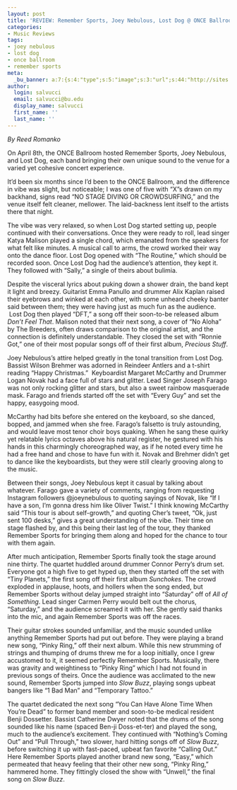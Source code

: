 ```yaml
---
layout: post
title: 'REVIEW: Remember Sports, Joey Nebulous, Lost Dog @ ONCE Ballroom 4/8'
categories:
- Music Reviews
tags:
- joey nebulous
- lost dog
- once ballroom
- remember sports
meta:
  _bu_banner: a:7:{s:4:"type";s:5:"image";s:3:"url";s:44:"http://sites.bu.edu/wtbu/files/2019/04/remember-sports-1244.jpg";s:3:"alt";s:0:"";s:7:"post_id";s:4:"4230";s:4:"html";s:0:"";s:8:"position";s:12:"contentWidth";s:7:"caption";s:0:"";}
author:
  login: salvucci
  email: salvucci@bu.edu
  display_name: salvucci
  first_name: ''
  last_name: ''
---
```

_By Reed Romanko_

On April 8th, the ONCE Ballroom hosted Remember Sports, Joey Nebulous, and Lost Dog, each band bringing their own unique sound to the venue for a varied yet cohesive concert experience.

It’d been six months since I’d been to the ONCE Ballroom, and the difference in vibe was slight, but noticeable; I was one of five with “X”s drawn on my backhand, signs read “NO STAGE DIVING OR CROWDSURFING,” and the venue itself felt cleaner, mellower. The laid-backness lent itself to the artists there that night.

The vibe was very relaxed, so when Lost Dog started setting up, people continued with their conversations. Once they were ready to roll, lead singer Katya Malison played a single chord, which emanated from the speakers for what felt like minutes. A musical call to arms, the crowd worked their way onto the dance floor. Lost Dog opened with “The Routine,” which should be recorded soon. Once Lost Dog had the audience’s attention, they kept it. They followed with “Sally,” a single of theirs about bulimia.

Despite the visceral lyrics about puking down a shower drain, the band kept it light and breezy. Guitarist Emma Panullo and drummer Alix Kaplan raised their eyebrows and winked at each other, with some unheard cheeky banter said between them; they were having just as much fun as the audience.  Lost Dog then played “DFT,” a song off their soon-to-be released album _Don’t Feel That_. Malison noted that their next song, a cover of “No Aloha” by The Breeders, often draws comparison to the original artist, and the connection is definitely understandable. They closed the set with “Ronnie Got,” one of their most popular songs off of their first album, _Precious Stuff_.

Joey Nebulous’s attire helped greatly in the tonal transition from Lost Dog. Bassist Wilson Brehmer was adorned in Reindeer Antlers and a t-shirt reading “Happy Christmas.”  Keyboardist Margaret McCarthy and Drummer Logan Novak had a face full of stars and glitter. Lead Singer Joseph Farago was not only rocking glitter and stars, but also a sweet rainbow masquerade mask. Farago and friends started off the set with “Every Guy” and set the happy, easygoing mood.

McCarthy had bits before she entered on the keyboard, so she danced, bopped, and jammed when she free. Farago’s falsetto is truly astounding, and would leave most tenor choir boys quaking. When he sang these quirky yet relatable lyrics octaves above his natural register, he gestured with his hands in this charmingly choreographed way, as if he noted every time he had a free hand and chose to have fun with it. Novak and Brehmer didn’t get to dance like the keyboardists, but they were still clearly grooving along to the music.

Between their songs, Joey Nebulous kept it casual by talking about whatever. Farago gave a variety of comments, ranging from requesting Instagram followers @joeynebulous to quoting sayings of Novak, like “If I have a son, I’m gonna dress him like Oliver Twist.” I think knowing McCarthy said “This tour is about self-growth,” and quoting Cher’s tweet, “Ok, just sent 100 desks,” gives a great understanding of the vibe. Their time on stage flashed by, and this being their last leg of the tour, they thanked Remember Sports for bringing them along and hoped for the chance to tour with them again.

After much anticipation, Remember Sports finally took the stage around nine thirty. The quartet huddled around drummer Connor Perry’s drum set. Everyone got a high five to get hyped up, then they started off the set with “Tiny Planets,” the first song off their first album _Sunchokes_. The crowd exploded in applause, hoots, and hollers when the song ended, but Remember Sports without delay jumped straight into “Saturday” off of _All of Something_. Lead singer Carmen Perry would belt out the chorus, “Saturday,” and the audience screamed it with her. She gently said thanks into the mic, and again Remember Sports was off the races.

Their guitar strokes sounded unfamiliar, and the music sounded unlike anything Remember Sports had put out before. They were playing a brand new song, “Pinky Ring,” off their next album. While this new strumming of strings and thumping of drums threw me for a loop initially, once I grew accustomed to it, it seemed perfectly Remember Sports. Musically, there was gravity and weightiness to “Pinky Ring” which I had not found in previous songs of theirs. Once the audience was acclimated to the new sound, Remember Sports jumped into _Slow Buzz_, playing songs upbeat bangers like “1 Bad Man” and “Temporary Tattoo.”

The quartet dedicated the next song “You Can Have Alone Time When You’re Dead” to former band member and soon-to-be medical resident Benji Dossetter. Bassist Catherine Dwyer noted that the drums of the song sounded like his name (spaced Ben-ji Doss-et-ter) and played the song, much to the audience’s excitement. They continued with “Nothing’s Coming Out” and “Pull Through,” two slower, hard hitting songs off of _Slow Buzz_, before switching it up with fast-paced, upbeat fan favorite “Calling Out.” Here Remember Sports played another brand new song, “Easy,” which permeated that heavy feeling that their other new song, “Pinky Ring,” hammered home. They fittingly closed the show with “Unwell,” the final song on _Slow Buzz_.